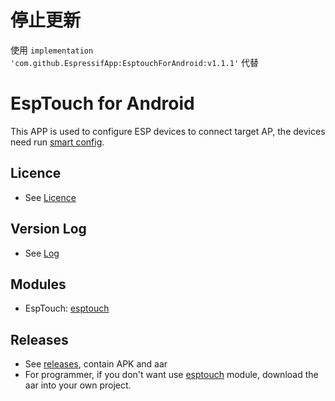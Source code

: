 # 停止更新

使用 `implementation 'com.github.EspressifApp:EsptouchForAndroid:v1.1.1'` 代替

# EspTouch for Android
This APP is used to configure ESP devices to connect target AP, the devices need run [smart config](https://github.com/espressif/esp-idf/tree/master/examples/wifi/smart_config).

## Licence
- See [Licence](ESPRESSIF_MIT_LICENSE)

## Version Log
- See [Log](log/log-en.md)

## Modules
- EspTouch: [esptouch](esptouch)

## Releases
- See [releases](https://github.com/EspressifApp/EsptouchForAndroid/releases/latest), contain APK and aar
- For programmer, if you don't want use [esptouch](esptouch) module, download the aar into your own project.
